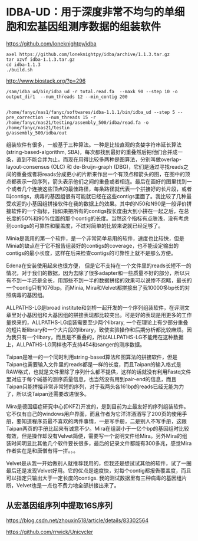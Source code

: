 # IDBA-UD：用于深度非常不均匀的单细胞和宏基因组测序数据的组装软件
https://github.com/loneknightpy/idba
```
axel https://github.com/loneknightpy/idba/archive/1.1.3.tar.gz
tar xzvf idba-1.1.3.tar.gz
cd idba-1.1.3
./build.sh
```
http://www.biostack.org/?p=296

```
/sam/idba_ud/bin/idba_ud -r total.read.fa  --maxk 90 --step 10 -o output_dir1  --num_threads 12 --min_contig 200


/home/fanyc/nas1/fanyc/softwares/idba-1.1.1/bin/idba_ud --step 5 --pre_correction --num_threads 15 -r /home/fanyc/nas21/testing/assembly_500/idba/read.fa -o /home/fanyc/nas21/testin
g/assembly_500/idba/out
```

组装软件有很多，一般基于三种算法。一种是比较直观的贪婪字符串延长算法 (string-based-algorithm, SBA)，每次都找到最好的重叠然后把他们合并成一条，直到不能合并为止。而现在用得比较多两种是图算法，分别叫做overlap-layout-consensus (OLC) 和 de-Bruijn-graph (DBG)，它们是通过寻找reads之间的重叠或者将reads分成更小的片断来作出一个有顶点和箭头的图，在图中的顶点都表示一段序列，箭头表示他们之间的重叠或者相连。最后在画好的图里找到一个或者几个连接这些顶点的最佳路径，每条路径就代表一个拼接好的长片段，或者叫contigs，病毒的基因组很有可能就已经在这些contigs里面了。我比较了几种最受欢迎的小基因组拼接软件在我的数据上的效果。其中的N50和N90是一般评价拼接软件的一个指标，指如果把所有的contigs按长度由大到小拼在一起之后，在总长度的50%和90%位置的那个contig的长度。当然这个指标有点肤浅，没有考虑到contigs的可靠性和覆盖度，不过对简单的比较来说就已经足够了。

Minia是我用的第一个软件，是一个非常简单易用的软件，速度也比较快，但是Minia的缺点在于它不报告组装好的contigs的coverage，也不能设定输出的contigs的最小长度，这样在后来检查contigs的可靠性上就不是那么方便。



Edena在安装使用起来也很方便， 但是它不支持在一个文件里的reads长短不一的情况，对于我们的数据，因为去除了很多adapter和一些质量不好的部分，所以只有不到一半还是全长，用那些不到一半的数据拼接的效果可以说惨不忍睹，最长的一个contig只有1076bp。而Minia, Mira和Velvet都拼接出了我10000多bp长的对照病毒的基因组。



ALLPATHS-LG是broad institute和剑桥一起开发的一个序列组装软件，在评测文章里对小基因组和大基因组的拼接表现都比较突出。可是好的表现是用更多的工作量换来的，ALLPATHS-LG组装需要至少两个library, 一个在理论上有少部分重叠的短片断library和一个大片段的library，致使实验操作和后期分析都比较麻烦。因为我只有一个libary，而且是不重叠的，所以ALLPATHS-LG不能用在这种数据上，ALLPATHS-LG同样也不支持454和sanger的测序数据。



Taipan是唯一的一个同时利用string-based算法和图算法的拼接软件，但是Taipan也需要输入文件里的reads都是一样的长度，而且Taipan的输入格式是RAW格式，也就是文件里除了序列什么都不提供，这样的话就没有利用Fastq文件里对应于每个碱基的测序质量信息，也当然没有用到pair-end的信息，而且Taipan只能拼接非常非常短的序列，对于我两头各161bp的reads已经无能为力了，所以说Taipan还需要改进很多。



Mira是德国癌症研究中心(DKFZ)开发的，是到目前为止最友好的序列组装软件。它不仅有自己的windows用户界面，而且作者为它洋洋洒洒写了200页的使用手册，要知道程序员最不喜欢的两件事情，一是写手册，二是别人不写手册，这跟Taipan两页的手册比起来有诚意不少。Mira在组装小于一亿个bp的基因组时比较有效，但是操作却没有Velvet简便，需要写一个说明文件给Mira。另外Mira的组装时间明显比其他几个软件要长很多，最后的记录文件都能有300多兆，感觉Mira作者实在是和唐僧有得一拼。。。



Velvet是从我一开始做别人就推荐我用的，但我还是想试试其他的软件，试了一圈最后还是发现Velvet好用。它的优点是速度快，对每个contig都报告覆盖度，而且可以指定只输出大于一定长度的contigs. 我的测试数据里有三种病毒的基因组片断，Velvet也是一点也不费力地全部拼接出来了。

## 从宏基因组序列中提取16S序列

https://blog.csdn.net/zhouxin518/article/details/83302564


https://github.com/rrwick/Unicycler